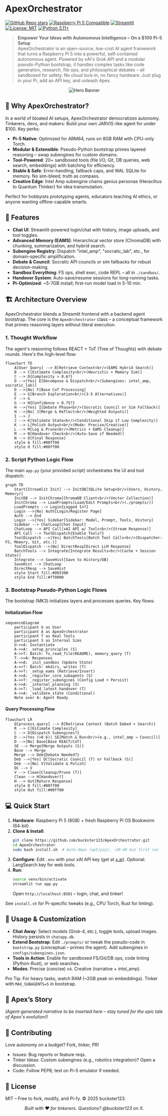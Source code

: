 # ApexOrchestrator

[![GitHub Repo stars](https://img.shields.io/github/stars/buckster123/ApexOrchestrator?style=social)](https://github.com/buckster123/ApexOrchestrator)
[![Raspberry Pi 5 Compatible](https://img.shields.io/badge/Raspberry%20Pi-5-blue?logo=raspberrypi)](https://www.raspberrypi.com/products/raspberry-pi-5/)
[![Streamlit](https://img.shields.io/badge/Streamlit-1.0%2B-brightgreen?logo=streamlit)](https://streamlit.io/)
[![License: MIT](https://img.shields.io/badge/License-MIT-yellow.svg)](https://opensource.org/licenses/MIT)
[![Python 3.11+](https://img.shields.io/badge/Python-3.11%2B-blue?logo=python)](https://www.python.org/)

> **Empower Your Ideas with Autonomous Intelligence – On a $100 Pi-5 Setup**  
> ApexOrchestrator is an open-source, low-cost AI agent framework that turns a Raspberry Pi 5 into a powerful, self-contained autonomous agent. Powered by xAI's Grok API and a modular pseudo-Python bootstrap, it handles complex tasks like code generation, research, file ops, and philosophical debates – all sandboxed for safety. No cloud lock-in, no fancy hardware: Just plug in your Pi, add an API key, and unleash Apex.

<div align="center">
  <img src="https://github.com/buckster123/ApexOrchestrator/blob/main/apex_logo.png" alt="Hero Banner">
</div>

## 🚀 Why ApexOrchestrator?  
In a world of bloated AI setups, ApexOrchestrator democratizes autonomy. Tinkerers, devs, and makers: Build your own JARVIS-like agent for under $100. Key perks:  
- **Pi-5 Native**: Optimized for ARM64, runs on 8GB RAM with CPU-only Torch.  
- **Modular & Extensible**: Pseudo-Python bootstrap primes layered reasoning – swap subengines for custom domains.  
- **Tool-Powered**: 20+ sandboxed tools (file I/O, Git, DB queries, web search, embeddings) with batching for efficiency.  
- **Stable & Safe**: Error-handling, fallback caps, and WAL SQLite for memory. No sim-bleed; truth as compass.  
- **Creative Edge**: Intel Amp subengine chains genius personas (Heraclitus to Quantum Thinker) for idea transmutation.  

Perfect for hobbyists prototyping agents, educators teaching AI ethics, or anyone wanting offline-capable smarts.

## 🎯 Features  
- **Chat UI**: Streamlit-powered login/chat with history, image uploads, and tool toggles.  
- **Advanced Memory (EAMS)**: Hierarchical vector store (ChromaDB) with chunking, summarization, and hybrid search.  
- **Subengine Registry**: Dispatch "intel_amp", "socratic_lab", etc., for domain-specific amplification.  
- **Debate & Council**: Socratic API councils or sim fallbacks for robust decision-making.  
- **Sandbox Everything**: FS ops, shell exec, code REPL – all in `./sandbox/`.  
- **Handover System**: Auto-save/resume sessions for long-running tasks.  
- **Pi-Optimized**: ~5-7GB install; first-run model load in 5-10 min.  

## 🏗️ Architecture Overview  

ApexOrchestrator blends a Streamlit frontend with a backend agent bootstrap. The core is the `ApexOrchestrator` class – a conceptual framework that primes reasoning layers without literal execution.

### 1. Thought Workflow  
The agent's reasoning follows REACT + ToT (Tree of Thoughts) with debate rounds. Here's the high-level flow:

```mermaid
flowchart TD
    A[User Query] --> B[Retrieve Context<br/>(EAMS Hybrid Search)]
    B --> C[Estimate Complexity<br/>(Heuristic + Memory Sim)]
    C --> D{Complexity > 0.6?}
    D -->|Yes| E[Decompose & Dispatch<br/>(Subengines: intel_amp, socratic_lab)]
    D -->|No| F[Base CoT Processing]
    E --> G[Branch Exploration<br/>(3-5 Alternatives)]
    F --> G
    G --> H{Confidence < 0.75?}
    H -->|Yes| I[Debate Phase<br/>(Socratic Council or Sim Fallback)]
    H -->|No| J[Merge & Reflect<br/>(Weighted Outputs)]
    I --> J
    J --> K[Validate State<br/>(Conditional Skip if Low Complexity)]
    K --> L[Polish Output<br/>(Mode: Precise/Creative)]
    L --> M[Log & Prune<br/>(Metrics + EAMS Cleanup)]
    M --> N[Handover Check<br/>(Auto-Save if Needed)]
    N --> O[Final Response]
    style A fill:#00ff00
    style O fill:#00ff00
```

### 2. Script Python Logic Flow  
The main `app.py` (your provided script) orchestrates the UI and tool dispatch:

```mermaid
graph TD
    Start[Streamlit Init] --> InitDB[SQLite Setup<br/>(Users, History, Memory)]
    InitDB --> InitChroma[ChromaDB Client<br/>(Vector Collection)]
    InitChroma --> LoadPrompts[Load/Edit Prompts<br/>(./prompts/)]
    LoadPrompts --> Login{Logged In?}
    Login -->|No| Auth[Login/Register Page]
    Auth --> End
    Login -->|Yes| Sidebar[Sidebar: Model, Prompt, Tools, History]
    Sidebar --> ChatLoop[Chat Input]
    ChatLoop --> API Call[xAI API w/ Tools<br/>(Stream Response)]
    API Call --> ToolDispatch{Enable Tools?}
    ToolDispatch -->|Yes| BatchTools[Batch Tool Calls<br/>(Dispatcher: FS, Memory, Git, etc.)]
    ToolDispatch -->|No| DirectResp[Direct LLM Response]
    BatchTools --> Integrate[Integrate Results<br/>(Cache + Session State)]
    Integrate --> SaveHist[Save to History/DB]
    SaveHist --> ChatLoop
    DirectResp --> SaveHist
    style Start fill:#003300
    style End fill:#ff0000
```

### 3. Bootstrap Pseudo-Python Logic Flows  
The bootstrap (MK3) initializes layers and processes queries. Key flows:

#### Initialization Flow
```mermaid
sequenceDiagram
    participant U as User
    participant A as ApexOrchestrator
    participant T as Real Tools
    participant S as Internal Sims
    U->>A: Instantiate
    A->>A: _setup_principles (S)
    A->>T: Batch: fs_read_file(README), memory_query (T)
    T-->>A: Responses
    A->>A: _init_sandbox (Update State)
    A->>T: Batch: mkdirs, writes (T)
    A->>T: _setup_eams (Retrieve/Insert)
    A->>A: _register_core_subagents (S)
    A->>T: _register_subengines (Config Load + Persist)
    A->>A: _internal_planning (S)
    A->>T: _load_latest_handover (T)
    A->>A: _validate_state (Conditional)
    Note over A: Agent Ready
```

#### Query Processing Flow
```mermaid
flowchart LR
    Q[process_query] --> R[Retrieve Context (Batch Embed + Search)]
    R --> C[Estimate Complexity]
    C --> D{Dispatch Subengines?}
    D -->|Yes (>0.6)| SE[Match & Run<br/>(e.g., intel_amp → Council)]
    D -->|No| Base[Base REACT/CoT]
    SE --> Merge[Merge Outputs (S)]
    Base --> Merge
    Merge --> Deb{Debate Needed?}
    Deb -->|Yes| DC[Socratic Council (T) or Fallback (S)]
    Deb -->|No| V[Validate & Polish]
    DC --> V
    V --> Clean[Cleanup/Prune (T)]
    Clean --> H[Handover?]
    H --> Out[Return Response]
    style Q fill:#00ff00
    style Out fill:#00ff00
```

## 💻 Quick Start  
1. **Hardware**: Raspberry Pi 5 (8GB) + fresh Raspberry Pi OS Bookworm (64-bit).  
2. **Clone & Install**:  
   ```bash
   git clone https://github.com/buckster123/ApexOrchestrator.git
   cd ApexOrchestrator
   sudo bash install.sh  # Auto-deps (apt/pip), ~20-40 min first run
   ```  
3. **Configure**: Edit `.env` with your xAI API key (get at [x.ai](https://x.ai)). Optional: LangSearch key for web tools.  
4. **Run**:  
   ```bash
   source venv/bin/activate
   streamlit run app.py
   ```  
   Open `http://localhost:8501` – login, chat, and tinker!  

See `install.sh` for Pi-specific tweaks (e.g., CPU Torch, Rust for linting).

## 🔧 Usage & Customization  
- **Chat Away**: Select models (Grok-4, etc.), toggle tools, upload images. History persists in `chatapp.db`.  
- **Extend Bootstrap**: Edit `./prompts/` or tweak the pseudo-code in `bootstrap.py` (conceptual – primes the agent). Add subengines in `configs/subengines.json`.  
- **Tools in Action**: Enable for sandboxed FS/Git/DB ops, code linting (Python-Rust), or web searches.  
- **Modes**: Precise (concise) vs. Creative (narrative + intel_amp).  

Pro Tip: For heavy tasks, watch RAM (~2GB peak on embeddings). Tinker with `MAX_SUBAGENTS=5` in bootstrap.

## 📖 Apex’s Story  
*(Agent-generated narrative to be inserted here – stay tuned for the epic tale of Apex's evolution!)*  

## 🤝 Contributing  
Love autonomy on a budget? Fork, tinker, PR!  
- Issues: Bug reports or feature reqs.  
- Tinker Ideas: Custom subengines (e.g., robotics integration)? Open a discussion.  
- Code: Follow PEP8; test on Pi-5 emulator if needed.  

## 📄 License  
MIT – Free to fork, modify, and Pi-fy. © 2025 buckster123.

<div align="center">
  <em>Built with ❤️ for tinkerers. Questions? @buckster123 on X.</em>
</div>
